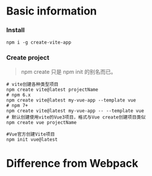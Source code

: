 # Basic information

### Install

```shell
npm i -g create-vite-app
```

### Create project

> npm create 只是 npm init 的别名而已。

```shell
# vite创建各种类型项目
npm create vite@latest projectName
# npm 6.x
npm create vite@latest my-vue-app --template vue
# npm 7+
npm create vite@latest my-vue-app -- --template vue
# 默认创建使用vite的Vue3项目，格式与Vue create创建项目类似
npm create vue projectName

#Vue官方创建Vite项目
npm init vue@latest
```



# Difference from Webpack